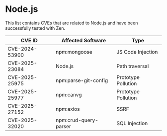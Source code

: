 # Node.js

This list contains CVEs that are related to Node.js and have been successfully tested with Zen.

| CVE ID         | Affected Software     | Type                |
| -------------- | --------------------- | ------------------- |
| CVE-2024-53900 | npm:mongoose          | JS Code Injection   |
| CVE-2025-23084 | Node.js               | Path traversal      |
| CVE-2025-25975 | npm:parse-git-config  | Prototype Pollution |
| CVE-2025-25977 | npm:canvg             | Prototype Pollution |
| CVE-2025-27152 | npm:axios             | SSRF                |
| CVE-2025-32020 | npm:crud-query-parser | SQL Injection       |
